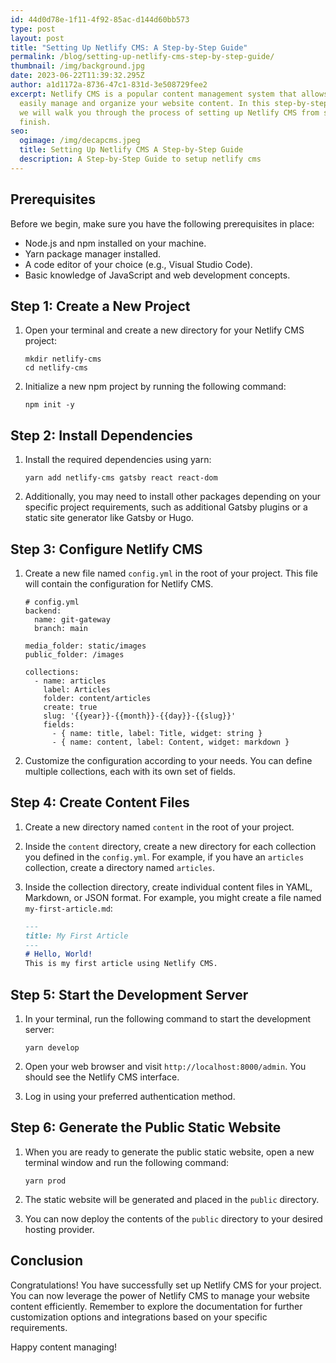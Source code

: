 ```yaml
---
id: 44d0d78e-1f11-4f92-85ac-d144d60bb573
type: post
layout: post
title: "Setting Up Netlify CMS: A Step-by-Step Guide"
permalink: /blog/setting-up-netlify-cms-step-by-step-guide/
thumbnail: /img/background.jpg
date: 2023-06-22T11:39:32.295Z
author: a1d1172a-8736-47c1-831d-3e508729fee2
excerpt: Netlify CMS is a popular content management system that allows you to
  easily manage and organize your website content. In this step-by-step guide,
  we will walk you through the process of setting up Netlify CMS from start to
  finish.
seo:
  ogimage: /img/decapcms.jpeg
  title: Setting Up Netlify CMS A Step-by-Step Guide
  description: A Step-by-Step Guide to setup netlify cms
---
```

## Prerequisites

Before we begin, make sure you have the following prerequisites in place:

* Node.js and npm installed on your machine.
* Yarn package manager installed.
* A code editor of your choice (e.g., Visual Studio Code).
* Basic knowledge of JavaScript and web development concepts.

## Step 1: Create a New Project

1. Open your terminal and create a new directory for your Netlify CMS project:

   ```shell
   mkdir netlify-cms
   cd netlify-cms
   ```
2. Initialize a new npm project by running the following command:

   ```shell
   npm init -y
   ```

## Step 2: Install Dependencies

1. Install the required dependencies using yarn:

   ```shell
   yarn add netlify-cms gatsby react react-dom
   ```
2. Additionally, you may need to install other packages depending on your specific project requirements, such as additional Gatsby plugins or a static site generator like Gatsby or Hugo.

## Step 3: Configure Netlify CMS

1. Create a new file named `config.yml` in the root of your project. This file will contain the configuration for Netlify CMS.

   ```gitconfig
   # config.yml
   backend:
     name: git-gateway
     branch: main

   media_folder: static/images
   public_folder: /images

   collections:
     - name: articles
       label: Articles
       folder: content/articles
       create: true
       slug: '{{year}}-{{month}}-{{day}}-{{slug}}'
       fields:
         - { name: title, label: Title, widget: string }
         - { name: content, label: Content, widget: markdown }
   ```
2. Customize the configuration according to your needs. You can define multiple collections, each with its own set of fields.

## Step 4: Create Content Files

1. Create a new directory named `content` in the root of your project.
2. Inside the `content` directory, create a new directory for each collection you defined in the `config.yml`. For example, if you have an `articles` collection, create a directory named `articles`.
3. Inside the collection directory, create individual content files in YAML, Markdown, or JSON format. For example, you might create a file named `my-first-article.md`:

   ```markdown
   ---
   title: My First Article
   ---
   # Hello, World!
   This is my first article using Netlify CMS.
   ```

## Step 5: Start the Development Server

1. In your terminal, run the following command to start the development server:

   ```shell
   yarn develop
   ```
2. Open your web browser and visit `http://localhost:8000/admin`. You should see the Netlify CMS interface.
3. Log in using your preferred authentication method.

## Step 6: Generate the Public Static Website

1. When you are ready to generate the public static website, open a new terminal window and run the following command:

   ```shell
   yarn prod
   ```
2. The static website will be generated and placed in the `public` directory.
3. You can now deploy the contents of the `public` directory to your desired hosting provider.

## Conclusion

Congratulations! You have successfully set up Netlify CMS for your project. You can now leverage the power of Netlify CMS to manage your website content efficiently. Remember to explore the documentation for further customization options and integrations based on your specific requirements.

Happy content managing!